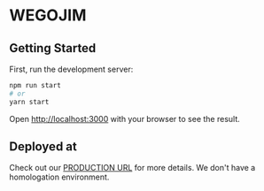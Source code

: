 # WEGOJIM

## Getting Started

First, run the development server:

```bash
npm run start
# or
yarn start
```

Open [http://localhost:3000](http://localhost:3000) with your browser to see the result.

## Deployed at

Check out our [PRODUCTION URL](https://nextjs.org/docs/deployment) for more details.
We don't have a homologation environment.
